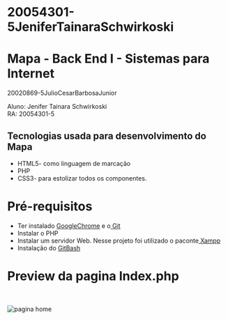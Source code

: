 
# 20054301-5JeniferTainaraSchwirkoski

<h1>Mapa - Back End I  - Sistemas para Internet </h1>

20020869-5JulioCesarBarbosaJunior

Aluno: Jenifer Tainara Schwirkoski <br> 
RA: 20054301-5

<h2>Tecnologias usada para desenvolvimento do Mapa</h2>

+ HTML5- como linguagem de marcação <br>
+ PHP<br>
+ CSS3- para estolizar todos os componentes.<br>

<h1>Pré-requisitos</h1>

+ Ter instalado <a href="https://www.google.com/intl/pt-BR/chrome/">GoogleChrome</a>  e o<a href="https://git-scm.com/downloads"> Git</a><br>
+ Instalar o PHP <br>
+ Instalar um servidor Web. Nesse projeto foi utilizado o paconte<a href="https://www.apachefriends.org/download.html"> Xampp</a> <br>
+ Instalação do <a href="https://git-scm.com/downloads"> GitBash</a><br>


<h1>Preview da pagina Index.php</h1> <br>

![pagina home](https://user-images.githubusercontent.com/89552005/130928884-e85fc008-21fa-40fb-ba1f-02d3f9bc20ce.jpeg)

